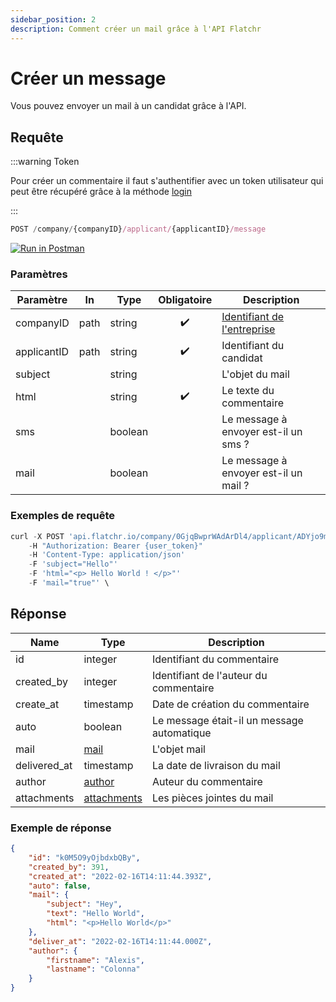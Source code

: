 ```yaml
---
sidebar_position: 2
description: Comment créer un mail grâce à l'API Flatchr
---
```



# Créer un message

Vous pouvez envoyer un mail à un candidat grâce à l'API.


## Requête

:::warning Token

Pour créer un commentaire il faut s'authentifier avec un token utilisateur qui peut être récupéré grâce à la méthode [login](/docs/QuickStart/login)

:::


```jsx
POST /company/{companyID}/applicant/{applicantID}/message
```
[![Run in Postman](https://run.pstmn.io/button.svg)](https://god.gw.postman.com/run-collection/18861404-2bd60cea-6942-4809-83e7-e8869748aa62?action=collection%2Ffork&collection-url=entityId%3D18861404-2bd60cea-6942-4809-83e7-e8869748aa62%26entityType%3Dcollection%26workspaceId%3D9ab396af-18af-4f93-809c-cddd2fbd1422)


### Paramètres
|Paramètre|In|Type|Obligatoire|Description|
|---|---|---|---|---|
companyID|path|string|<center>✔️</center>|[Identifiant de l'entreprise](/docs/getting_started#identifiant-de-lentreprise)
applicantID|path|string|<center>✔️</center>|Identifiant du candidat
subject||string||L'objet du mail
html||string|<center>✔️</center>|Le texte du commentaire
sms||boolean||Le message à envoyer est-il un sms ?
mail||boolean||Le message à envoyer est-il un mail ?




### Exemples de requête


```jsx title="Requête cURL"
curl -X POST 'api.flatchr.io/company/0GjqBwprWAdArDl4/applicant/ADYjo9mGxZdkR0ry/message'
    -H "Authorization: Bearer {user_token}"
    -H 'Content-Type: application/json'
    -F 'subject="Hello"' 
    -F 'html="<p> Hello World ! </p>"'
    -F 'mail="true"' \
```



## Réponse
|Name|Type|Description|
|---|---|---|
id|integer|Identifiant du commentaire|
created_by|integer|Identifiant de l'auteur du commentaire|
create_at|timestamp|Date de création du commentaire|
auto|boolean|Le message était-il un message automatique|
mail|[mail](/docs/Schemas/mail)|L'objet mail|
delivered_at|timestamp|La date de livraison du mail|
author|[author](/docs/Schemas/author)|Auteur du commentaire|
attachments|[attachments](/docs/Schemas/attachment)|Les pièces jointes du mail


### Exemple de réponse

```json
{
    "id": "k0M5O9yOjbdxbQBy",
    "created_by": 391,
    "created_at": "2022-02-16T14:11:44.393Z",
    "auto": false,
    "mail": {
        "subject": "Hey",
        "text": "Hello World",
        "html": "<p>Hello World</p>"
    },
    "deliver_at": "2022-02-16T14:11:44.000Z",
    "author": {
        "firstname": "Alexis",
        "lastname": "Colonna"
    }
}
```
